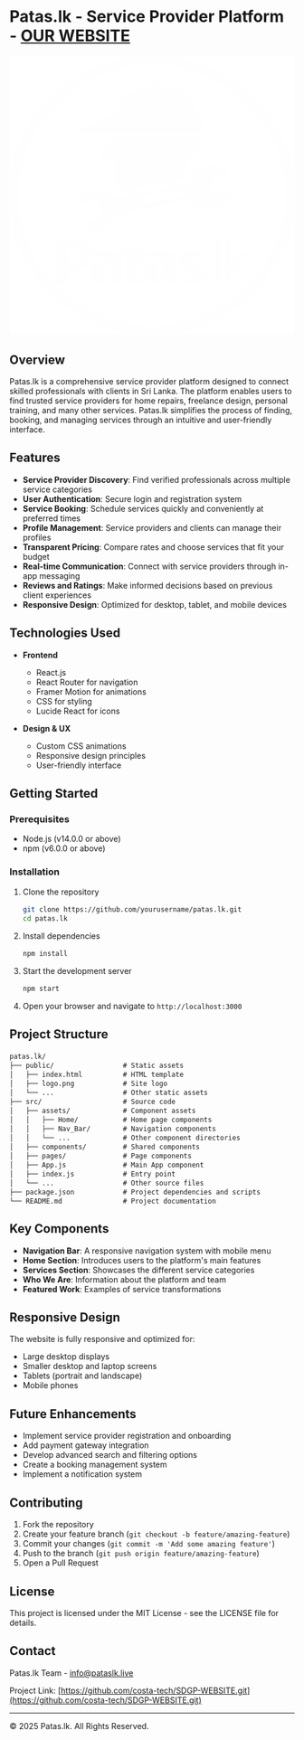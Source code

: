 # Patas.lk - Service Provider Platform - [OUR WEBSITE](https://pataslk.live/)

![Patas.lk Logo](public/logo.png)


## Overview

Patas.lk is a comprehensive service provider platform designed to connect skilled professionals with clients in Sri Lanka. The platform enables users to find trusted service providers for home repairs, freelance design, personal training, and many other services. Patas.lk simplifies the process of finding, booking, and managing services through an intuitive and user-friendly interface.

## Features

- **Service Provider Discovery**: Find verified professionals across multiple service categories
- **User Authentication**: Secure login and registration system
- **Service Booking**: Schedule services quickly and conveniently at preferred times
- **Profile Management**: Service providers and clients can manage their profiles
- **Transparent Pricing**: Compare rates and choose services that fit your budget
- **Real-time Communication**: Connect with service providers through in-app messaging
- **Reviews and Ratings**: Make informed decisions based on previous client experiences
- **Responsive Design**: Optimized for desktop, tablet, and mobile devices

## Technologies Used

- **Frontend**
  - React.js
  - React Router for navigation
  - Framer Motion for animations
  - CSS for styling
  - Lucide React for icons

- **Design & UX**
  - Custom CSS animations
  - Responsive design principles
  - User-friendly interface

## Getting Started

### Prerequisites

- Node.js (v14.0.0 or above)
- npm (v6.0.0 or above)

### Installation

1. Clone the repository
   ```bash
   git clone https://github.com/yourusername/patas.lk.git
   cd patas.lk
   ```

2. Install dependencies
   ```bash
   npm install
   ```

3. Start the development server
   ```bash
   npm start
   ```

4. Open your browser and navigate to `http://localhost:3000`

## Project Structure

```
patas.lk/
├── public/                 # Static assets
│   ├── index.html          # HTML template
│   ├── logo.png            # Site logo
│   └── ...                 # Other static assets
├── src/                    # Source code
│   ├── assets/             # Component assets
│   │   ├── Home/           # Home page components
│   │   ├── Nav_Bar/        # Navigation components
│   │   └── ...             # Other component directories
│   ├── components/         # Shared components
│   ├── pages/              # Page components
│   ├── App.js              # Main App component
│   ├── index.js            # Entry point
│   └── ...                 # Other source files
├── package.json            # Project dependencies and scripts
└── README.md               # Project documentation
```

## Key Components

- **Navigation Bar**: A responsive navigation system with mobile menu
- **Home Section**: Introduces users to the platform's main features
- **Services Section**: Showcases the different service categories
- **Who We Are**: Information about the platform and team
- **Featured Work**: Examples of service transformations

## Responsive Design

The website is fully responsive and optimized for:
- Large desktop displays
- Smaller desktop and laptop screens
- Tablets (portrait and landscape)
- Mobile phones

## Future Enhancements

- Implement service provider registration and onboarding
- Add payment gateway integration
- Develop advanced search and filtering options
- Create a booking management system
- Implement a notification system

## Contributing

1. Fork the repository
2. Create your feature branch (`git checkout -b feature/amazing-feature`)
3. Commit your changes (`git commit -m 'Add some amazing feature'`)
4. Push to the branch (`git push origin feature/amazing-feature`)
5. Open a Pull Request

## License

This project is licensed under the MIT License - see the LICENSE file for details.

## Contact

Patas.lk Team - info@pataslk.live

Project Link: [https://github.com/costa-tech/SDGP-WEBSITE.git](https://github.com/costa-tech/SDGP-WEBSITE.git)

---

© 2025 Patas.lk. All Rights Reserved.
